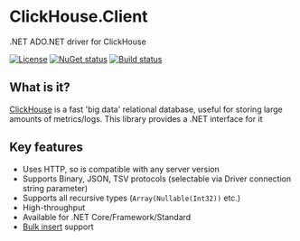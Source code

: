 # ClickHouse.Client

.NET ADO.NET driver for ClickHouse

[![License](https://img.shields.io/github/license/DarkWanderer/ClickHouse.Client?style=plastic)](https://github.com/DarkWanderer/ClickHouse.Client/blob/master/LICENSE)
[![NuGet status](https://img.shields.io/nuget/dt/ClickHouse.Client?style=plastic)](https://www.nuget.org/packages/ClickHouse.Client/)
[![Build status](https://ci.appveyor.com/api/projects/status/2tex8lslgd93ha9l/branch/master?svg=true)](https://ci.appveyor.com/project/DarkWanderer/clickhouse-client/branch/master)

## What is it?

[ClickHouse](https://github.com/ClickHouse/ClickHouse) is a fast 'big data' relational database, useful for storing large amounts of metrics/logs. This library provides a .NET interface for it

## Key features

* Uses HTTP, so is compatible with any server version
* Supports Binary, JSON, TSV protocols (selectable via Driver connection string parameter)
* Supports all recursive types (`Array(Nullable(Int32))` etc.)
* High-throughput
* Available for .NET Core/Framework/Standard
* [Bulk insert](https://github.com/DarkWanderer/ClickHouse.Client/wiki/Bulk-insertion) support
